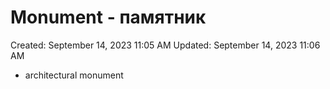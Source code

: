 # Monument - памятник

Created: September 14, 2023 11:05 AM
Updated: September 14, 2023 11:06 AM

- architectural monument